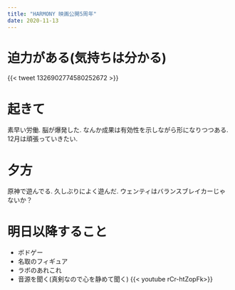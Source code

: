 ```yaml
---
title: "HARMONY 映画公開5周年"
date: 2020-11-13
---
```


# 迫力がある(気持ちは分かる)
{{< tweet 1326902774580252672 >}}

# 起きて
素早い労働. 脳が爆発した. なんか成果は有効性を示しながら形になりつつある. 12月は頑張っていきたい.

# 夕方
原神で遊んでる. 久しぶりによく遊んだ. ウェンティはバランスブレイカーじゃないか？

# 明日以降すること
- ボドゲー
- 名取のフィギュア
- ラボのあれこれ
- 音源を聞く(真剣なので心を静めて聞く)
{{< youtube rCr-htZopFk>}}